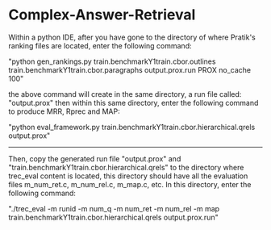 # Complex-Answer-Retrieval

Within a python IDE, after you have gone to the directory of where Pratik's ranking files are located, 
enter the following command: 

"python gen_rankings.py train.benchmarkY1train.cbor.outlines train.benchmarkY1train.cbor.paragraphs output.prox.run PROX no_cache 100"

the above command will create in the same directory, a run file called: "output.prox"
then within this same directory, enter the following command to produce MRR, Rprec and MAP: 

"python eval_framework.py train.benchmarkY1train.cbor.hierarchical.qrels output.prox"

-----------------------------------------------------------------------------------------------------
Then, copy the generated run file "output.prox" and "train.benchmarkY1train.cbor.hierarchical.qrels"
 to the directory where trec_eval content is located, this directory should have all the evaluation files 
m_num_ret.c, m_num_rel.c, m_map.c, etc.   In this directory, enter the following command: 

"./trec_eval -m runid -m num_q -m num_ret -m num_rel -m map train.benchmarkY1train.cbor.hierarchical.qrels output.prox.run"
